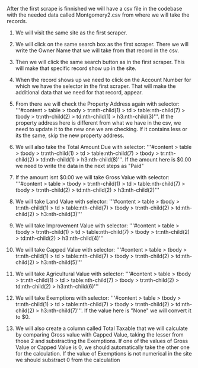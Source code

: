 After the first scrape is finnished we will have a csv file in the codebase with the needed data called Montgomery2.csv from where we will take the records.

1. We will visit the same site as the first scraper.

2. We will click on the same search box as the first scraper. There we will write the Owner Name that we will take from that record in the csv.

3. Then we will click the same search button as in the first scraper. This will make that specific record show up in the site.

4. When the record shows up we need to click on the Account Number for which we have the selector in the first scraper. That will make the additional data that we need for that record, appear.

5. From there we will check the Property Address again with selector: '''#content > table > tbody > tr:nth-child(1) > td > table:nth-child(7) > tbody > tr:nth-child(2) > td:nth-child(1) > h3:nth-child(3)'''. If the property address here is different from what we have in the csv, we need to update it to the new one we are checking. If it contains less or its the same, skip the new property address.

6. We will also take the Total Amount Due with selector: '''#content > table > tbody > tr:nth-child(1) > td > table:nth-child(7) > tbody > tr:nth-child(2) > td:nth-child(1) > h3:nth-child(8)'''. If the amount here is $0.00 we need to write the data in the next steps as "Paid"

7. If the amount isnt $0.00 we will take Gross Value with selector: '''#content > table > tbody > tr:nth-child(1) > td > table:nth-child(7) > tbody > tr:nth-child(2) > td:nth-child(2) > h3:nth-child(2)'''

8. We will take Land Value with selector: '''#content > table > tbody > tr:nth-child(1) > td > table:nth-child(7) > tbody > tr:nth-child(2) > td:nth-child(2) > h3:nth-child(3)'''

9. We will take Improvement Value with selector: '''#content > table > tbody > tr:nth-child(1) > td > table:nth-child(7) > tbody > tr:nth-child(2) > td:nth-child(2) > h3:nth-child(4)'''

10. We will take Capped Value with selector: '''#content > table > tbody > tr:nth-child(1) > td > table:nth-child(7) > tbody > tr:nth-child(2) > td:nth-child(2) > h3:nth-child(5)'''

11. We will take Agricultural Value with selector: '''#content > table > tbody > tr:nth-child(1) > td > table:nth-child(7) > tbody > tr:nth-child(2) > td:nth-child(2) > h3:nth-child(6)'''

12. We will take Exemptions with selector: '''#content > table > tbody > tr:nth-child(1) > td > table:nth-child(7) > tbody > tr:nth-child(2) > td:nth-child(2) > h3:nth-child(7)'''. If the value here is "None" we will convert it to $0.

13. We will also create a column called Total Taxable that we will calculate by comparing Gross value with Capped Value, taking the lesser from those 2 and substracting the Exemptions.
If one of the values of Gross Value or Capped Value is 0, we should automatically take the other one for the calculation. If the value of Exemptions is not numerical in the site  we should substract 0 from the calculation